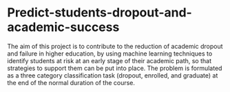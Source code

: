 # Predict-students-dropout-and-academic-success
The aim of this project is to contribute to the reduction of academic dropout and failure in higher education, by using machine learning techniques to identify students at risk at an early stage of their academic path, so that strategies to support them can be put into place. The problem is formulated as a three category classification task (dropout, enrolled, and graduate) at the end of the normal duration of the course.
